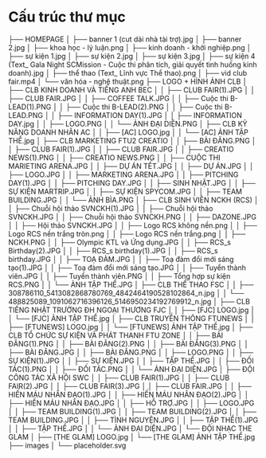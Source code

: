 # Cấu trúc thư mục

├── HOMEPAGE
│   ├── banner 1 (cut dải nhà tài trợ).jpg
│   ├── banner 2.jpg
│   ├── khoa học - lý luận.png
│   ├── kinh doanh - khởi nghiệp.png
│   ├── sự kiện 1.jpg
│   ├── sự kiện 2.jpg
│   ├── sự kiện 3.jpg
│   ├── sự kiện 4 (Text_ Gala Night SCMission - Cuộc thi phân tích, giải quyết tình huống kinh doanh).jpg
│   ├── thể thao (Text_ Lĩnh vực Thể thao).png
│   ├── vid club fair.mp4
│   └── văn hóa - nghệ thuật.png
├── LOGO + HÌNH ẢNH CLB
│   ├── CLB KINH DOANH VÀ TIẾNG ANH BEC
│   │   ├── CLUB FAIR(1).JPG
│   │   ├── CLUB FAIR.JPG
│   │   ├── COFFEE TALK.JPG
│   │   ├── Cuộc thi B-LEAD(1).PNG
│   │   ├── Cuộc thi B-LEAD(2).PNG
│   │   ├── Cuộc thi B-LEAD.PNG
│   │   ├── INFORMATION DAY(1).JPG
│   │   ├── INFORMATION DAY.jpg
│   │   ├── LOGO.PNG
│   │   └── ẢNH ĐẠI DIỆN.PNG
│   ├── CLB KỸ NĂNG DOANH NHÂN AC
│   │   ├── [AC] LOGO.jpg
│   │   └── [AC] ẢNH TẬP THỂ.jpg
│   ├── CLB MARKETING FTU2 CREATIO
│   │   ├── BÀI ĐĂNG.PNG
│   │   ├── CLUB FAIR(1).JPG
│   │   ├── CLUB FAIR.JPG
│   │   ├── CREATIO NEWS(1).PNG
│   │   ├── CREATIO NEWS.PNG
│   │   ├── CUỘC THI MARIETING ARENA.JPG
│   │   ├── DỰ ÁN TẾT.JPG
│   │   ├── DỰ ÁN.JPG
│   │   ├── LOGO.JPG
│   │   ├── MARKETING ARENA.JPG
│   │   ├── PITCHING DAY(1).JPG
│   │   ├── PITCHING DAY.JPG
│   │   ├── SINH NHẬT.JPG
│   │   ├── SỰ KIỆN MARTRIP.JPG
│   │   ├── SỰ KIỆN SPYCOM.JPG
│   │   ├── TEAM BUILDING.JPG
│   │   └── ẢNH BÌA.PNG
│   ├── CLB SINH VIÊN NCKH (RCS)
│   │   ├── Chuỗi hội thảo SVNCKH(1).JPG
│   │   ├── Chuỗi hội thảo SVNCKH.JPG
│   │   ├── Chuỗi hội thảo SVNCKH.PNG
│   │   ├── DAZONE.JPG
│   │   ├── Hội thảo SVNCKH.JPG
│   │   ├── Logo RCS không nền.png
│   │   ├── Logo RCS nền trắng tròn.png
│   │   ├── Logo RCS nền trắng.png
│   │   ├── NCKH.PNG
│   │   ├── Olympic KTL và Ứng dụng.JPG
│   │   ├── RCS_s Birthday(2).JPG
│   │   ├── RCS_s birthday(1).JPG
│   │   ├── RCS_s birthday.JPG
│   │   ├── TOẠ ĐÀM.JPG
│   │   ├── Toạ đàm đổi mới sáng tạo(1).JPG
│   │   ├── Toạ đàm đổi mới sáng tạo.JPG
│   │   ├── Tuyển thành viên.JPG
│   │   ├── Tuyển thành viên.PNG
│   │   ├── Tổng hợp sự kiện RCS.PNG
│   │   └── ẢNH TẬP THỂ.JPG
│   ├── CLB THỂ THAO FSC
│   │   ├── 308786110_5413082868780769_4842464190528102864_n.jpg
│   │   └── 488825089_1091062716396126_5146950234192769912_n.jpg
│   ├── CLB TIẾNG NHẬT TRƯỜNG ĐH NGOẠI THƯƠNG FJC
│   │   ├── [FJC] LOGO.jpg
│   │   └── [FJC] ẢNH TẬP THỂ.jpg
│   ├── CLB TRUYỀN THÔNG FTUNEWS
│   │   ├── [FTUNEWS] LOGO.jpg
│   │   └── [FTUNEWS] ẢNH TẬP THỂ.jpg
│   ├── CLB TỔ CHỨC SỰ KIỆN VÀ PHÁT THANH FTU ZONE
│   │   ├── BÀI ĐĂNG(1).PNG
│   │   ├── BÀI ĐĂNG(2).PNG
│   │   ├── BÀI ĐĂNG(3).PNG
│   │   ├── BÀI ĐĂNG.JPG
│   │   ├── BÀI ĐĂNG.PNG
│   │   ├── LOGO.PNG
│   │   ├── SỰ KIỆN(1).JPG
│   │   ├── SỰ KIỆN.JPG
│   │   ├── TẬP THỂ.JPG
│   │   ├── ĐỐI TÁC(1).PNG
│   │   ├── ĐỐI TÁC.PNG
│   │   └── ẢNH ĐẠI DIỆN.JPG
│   ├── ĐỘI CÔNG TÁC XÃ HỘI SWC
│   │   ├── CLUB FAIR(1).JPG
│   │   ├── CLUB FAIR(2).JPG
│   │   ├── CLUB FAIR(3).JPG
│   │   ├── CLUB FAIR.JPG
│   │   ├── HIẾN MÁU NHÂN ĐẠO(1).JPG
│   │   ├── HIẾN MÁU NHÂN ĐẠO(2).JPG
│   │   ├── HIẾN MÁU NHÂN ĐẠO.JPG
│   │   ├── HỖ TRỢ.JPG
│   │   ├── LOGO.JPG
│   │   ├── TEAM BUILDING(1).JPG
│   │   ├── TEAM BUILDING(2).JPG
│   │   ├── TEAM BUILDING.JPG
│   │   ├── TÌNH NGUYỆN.JPG
│   │   ├── TẬP THỂ(1).JPG
│   │   ├── TẬP THỂ.JPG
│   │   └── ẢNH ĐẠI DIỆN.JPG
│   └── ĐỘI NHẠC THE GLAM
│       ├── [THE GLAM] LOGO.jpg
│       └── [THE GLAM] ẢNH TẬP THỂ.jpg
├── images
│   └── placeholder.svg